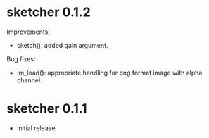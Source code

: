 # sketcher 0.1.2

Improvements:

- sketch(): added gain argument.

Bug fixes:

- im_load(): appropriate handling for png format image with alpha channel.

# sketcher 0.1.1

* initial release
